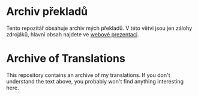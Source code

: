 # Archiv překladů

Tento repozitář obsahuje archiv mých překladů. V této větvi jsou jen zálohy zdrojáků, hlavní obsah najdete ve [webové prezentaci](http://nextghost.github.io/translations/).

# Archive of Translations

This repository contains an archive of my translations. If you don't understand the text above, you probably won't find anything interesting here.
